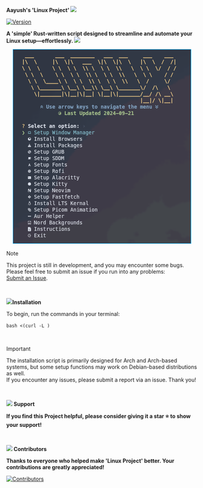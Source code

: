<strong> **Aayush's** **'Linux Project'**  <img src='https://github.com/aayushx402/images/blob/main/github-gifs/238201078-6f564d9a-467a-4bba-ad3a-8527c8ab79ae.gif' width="20"></strong>

[![Version](https://img.shields.io/github/v/release/aayushx402/linux-project?color=%230567ff&label=Latest%20Release&style=for-the-badge)](https://github.com/aayushx402/linux-project/releases/latest)

<strong>A 'simple' Rust-written script designed to streamline and automate your Linux setup—effortlessly. <img src='https://user-images.githubusercontent.com/74038190/216122041-518ac897-8d92-4c6b-9b3f-ca01dcaf38ee.png' width="20"></strong>

<p align="center">
  <img src="https://github.com/harilvfs/linscript/blob/main/preview.png" alt="Preview">
</p>

> [!Note]
> This project is still in development, and you may encounter some bugs.  
> Please feel free to submit an issue if you run into any problems:  
> [Submit an Issue](https://github.com/aayushx402/linux-project/issues).

<br>

<img src='https://github.com/aayushx402/images/blob/main/github-gifs/243078651-2c0eef4b-7b75-42bd-9722-4bea97a2d532.gif' width="30">**Installation**

To begin, run the commands in your terminal:

```shell
bash <(curl -L )
```
<br>

> [!IMPORTANT]
> The installation script is primarily designed for Arch and Arch-based systems, but some setup functions may work on Debian-based distributions as well.  
> If you encounter any issues, please submit a report via an issue. Thank you!
> 
<br>

<strong><img src='https://user-images.githubusercontent.com/74038190/216122069-5b8169d7-1d8e-4a13-b245-a8e4176c99f8.png' width="20"> **Support** </strong>

<strong>If you find this **Project** helpful, please consider giving it a star ⭐ to show your support! </strong>

<br>

<strong><img src='https://user-images.githubusercontent.com/74038190/216120981-b9507c36-0e04-4469-8e27-c99271b45ba5.png' width="20"> **Contributors** </strong>

<strong>Thanks to everyone who helped make **'Linux Project'** better. Your contributions are greatly appreciated! </strong>

[![Contributors](https://contrib.rocks/image?repo=aayushx402/linux-project)](https://github.com/aayushx402/linux-project/graphs/contributors)


